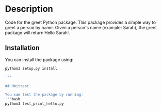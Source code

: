 # Description

Code for the greet Python package. This package provides a simple way to greet a person by name. Given a person's name (example: Sarah), the greet package will return Hello Sarah!. 

## Installation

You can install the package using:

```bash
python3 setup.py install 

'''

## Unittest

You can test the package by running:
'''bash
python3 test_print_hello.py